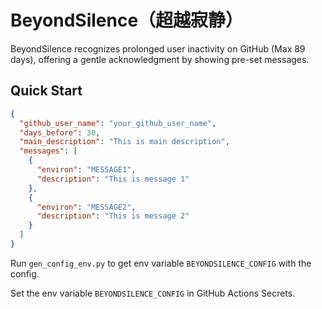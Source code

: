 # BeyondSilence（超越寂静）

BeyondSilence recognizes prolonged user inactivity on GitHub (Max 89 days), offering a gentle acknowledgment by showing pre-set messages.

## Quick Start

```json
{
  "github_user_name": "your_github_user_name",
  "days_before": 30,
  "main_description": "This is main description",
  "messages": [
    {
      "environ": "MESSAGE1",
      "description": "This is message 1"
    },
    {
      "environ": "MESSAGE2",
      "description": "This is message 2"
    }
  ]
}
```

Run `gen_config_env.py` to get env variable `BEYONDSILENCE_CONFIG` with the config.

Set the env variable `BEYONDSILENCE_CONFIG` in GitHub Actions Secrets.
